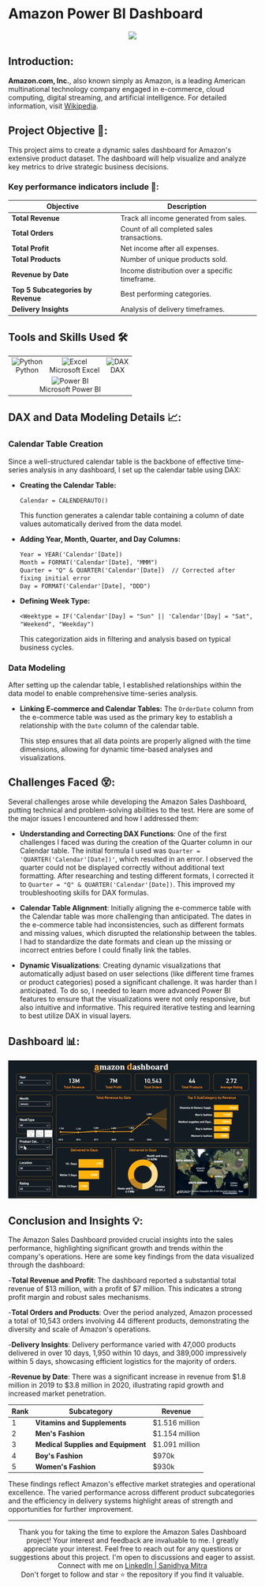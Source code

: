 # Amazon Power BI Dashboard

<div align="center">
    <img src="https://cdn.freebiesupply.com/logos/large/2x/amazon-dark-logo-svg-vector.svg" width="500px">
</div>

## Introduction:
**Amazon.com, Inc.**, also known simply as Amazon, is a leading American multinational technology company engaged in e-commerce, cloud computing, digital streaming, and artificial intelligence. For detailed information, visit [Wikipedia](https://en.wikipedia.org/wiki/Amazon_(company)).

## Project Objective 🎯:
This project aims to create a dynamic sales dashboard for Amazon's extensive product dataset. The dashboard will help visualize and analyze key metrics to drive strategic business decisions.

### Key performance indicators include 🔑:
| Objective                        | Description                                                   |
|----------------------------------|---------------------------------------------------------------|
| **Total Revenue**                | Track all income generated from sales.                        |
| **Total Orders**                 | Count of all completed sales transactions.                    |
| **Total Profit**                 | Net income after all expenses.                                |
| **Total Products**               | Number of unique products sold.                               |
| **Revenue by Date**              | Income distribution over a specific timeframe.                |
| **Top 5 Subcategories by Revenue** | Best performing categories.                                  |
| **Delivery Insights**            | Analysis of delivery timeframes.                              |


## Tools and Skills Used 🛠️

<table>
    <tr>
        <!-- Using `colspan="2"` for Microsoft Power BI to allocate more space -->
        <td colspan="2" align="center"><img alt="Python" width="35px" src="https://cdn.jsdelivr.net/gh/devicons/devicon/icons/python/python-original.svg"/><br>Python</td>
        <td align="center"><img alt="Excel" width="35px" src="https://cdn.worldvectorlogo.com/logos/excel-4.svg"/><br>Microsoft Excel</td>
        <td align="center"><img alt="DAX" width="35px" src="https://learn.microsoft.com/en-us/training/achievements/use-dax-power-bi-desktop.svg"/><br>DAX</td>
    </tr> 
    <tr>
        <!-- Place the Dataset in a new row for better spacing -->
        <td align="center" colspan="4"><img alt="Power BI" width="35px" src="https://upload.wikimedia.org/wikipedia/commons/c/cf/New_Power_BI_Logo.svg"/><br>Microsoft Power BI</td>
    </tr>
</table>



## DAX and Data Modeling Details 📈:

### Calendar Table Creation

Since a well-structured calendar table is the backbone of effective time-series analysis in any dashboard, I set up the calendar table using DAX:

- **Creating the Calendar Table:**
   ```plaintext
   Calendar = CALENDERAUTO()
   ```
   This function generates a calendar table containing a column of date values automatically derived from the data model.

- **Adding Year, Month, Quarter, and Day Columns:**
   ```plaintext
   Year = YEAR('Calendar'[Date])
   Month = FORMAT('Calendar'[Date], "MMM")
   Quarter = "Q" & QUARTER('Calendar'[Date])  // Corrected after fixing initial error
   Day = FORMAT('Calendar'[Date], "DDD")
   ```

- **Defining Week Type:**
   ```plaintext
   <Weektype = IF('Calendar'[Day] = "Sun" || 'Calendar'[Day] = "Sat", "Weekend", "Weekday")
   ```
   This categorization aids in filtering and analysis based on typical business cycles.

### Data Modeling

After setting up the calendar table, I established relationships within the data model to enable comprehensive time-series analysis.

- **Linking E-commerce and Calendar Tables:**
   The `OrderDate` column from the e-commerce table was used as the primary key to establish a relationship with the `Date` column of the calendar table.

   This step ensures that all data points are properly aligned with the time dimensions, allowing for dynamic time-based analyses and visualizations.

## Challenges Faced 😵:

Several challenges arose while developing the Amazon Sales Dashboard, putting technical and problem-solving abilities to the test. Here are some of the major issues I encountered and how I addressed them:

- **Understanding and Correcting DAX Functions**: One of the first challenges I faced was during the creation of the Quarter column in our Calendar table. The initial formula I used was `Quarter = 'QUARTER('Calendar'[Date])'`, which resulted in an error. I observed the quarter could not be displayed correctly without additional text formatting. After researching and testing different formats, I corrected it to `Quarter = "Q" & QUARTER('Calendar'[Date])`. This improved my troubleshooting skills for DAX formulas.

- **Calendar Table Alignment**: Initially aligning the e-commerce table with the Calendar table was more challenging than anticipated. The dates in the e-commerce table had inconsistencies, such as different formats and missing values, which disrupted the relationship between the tables. I had to standardize the date formats and clean up the missing or incorrect entries before I could finally link the tables.

- **Dynamic Visualizations**: Creating dynamic visualizations that automatically adjust based on user selections (like different time frames or product categories) posed a significant challenge. It was harder than I anticipated. To do so, I needed to learn more advanced Power BI features to ensure that the visualizations were not only responsive, but also intuitive and informative. This required iterative testing and learning to best utilize DAX in visual layers.


## Dashboard 📊:

![Amazon Dashboard](https://github.com/sanidhya-mitra/sanidhya-mitra/blob/main/Amazon_Dashboard.gif)

## Conclusion and Insights 💡:

The Amazon Sales Dashboard provided crucial insights into the sales performance, highlighting significant growth and trends within the company's operations. Here are some key findings from the data visualized through the dashboard:

-**Total Revenue and Profit**: The dashboard reported a substantial total revenue of $13 million, with a profit of $7 million. This indicates a strong profit margin and robust sales mechanisms.

-**Total Orders and Products**: Over the period analyzed, Amazon processed a total of 10,543 orders involving 44 different products, demonstrating the diversity and scale of Amazon's operations.

-**Delivery Insights**: Delivery performance varied with 47,000 products delivered in over 10 days, 1,950 within 10 days, and 389,000 impressively within 5 days, showcasing efficient logistics for the majority of orders.

-**Revenue by Date**: There was a significant increase in revenue from $1.8 million in 2019 to $3.8 million in 2020, illustrating rapid growth and increased market penetration.

| Rank | Subcategory                   | Revenue   |
|------|-------------------------------|-----------|
| 1    | **Vitamins and Supplements**  | $1.516 million |
| 2    | **Men's Fashion**             | $1.154 million |
| 3    | **Medical Supplies and Equipment** | $1.091 million |
| 4    | **Boy's Fashion**             | $970k     |
| 5    | **Women's Fashion**           | $930k     |


These findings reflect Amazon's effective market strategies and operational excellence. The varied performance across different product subcategories and the efficiency in delivery systems highlight areas of strength and opportunities for further improvement.

---
<div align="center">
Thank you for taking the time to explore the Amazon Sales Dashboard project! Your interest and feedback are invaluable to me. I greatly appreciate your interest.
Feel free to reach out for any questions or suggestions about this project. I'm open to discussions and eager to assist. Connect with me on <a href="https://www.linkedin.com/in/sanidhya-mitra">LinkedIn | Sanidhya Mitra</a> <br>
Don't forget to follow and star ⭐ the repository if you find it valuable.
</div>

